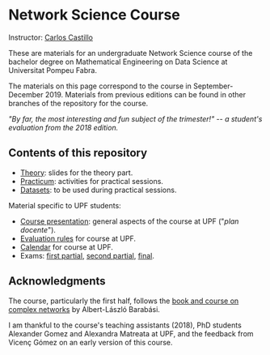 # Network Science Course

Instructor: [Carlos Castillo](http://chato.cl/research)

These are materials for an undergraduate Network Science course of the bachelor degree on Mathematical Engineering on Data Science at Universitat Pompeu Fabra.

The materials on this page correspond to the course in September-December 2019. Materials from previous editions can be found in other branches of the repository for the course.

*"By far, the most interesting and fun subject of the trimester!" -- a student's evaluation from the 2018 edition.*

## Contents of this repository

* [Theory](theory/README.md): slides for the theory part.
* [Practicum](practicum/README.md): activities for practical sessions.
* [Datasets](practicum/data/README.md): to be used during practical sessions.

Material specific to UPF students:

* [Course presentation](upf/upf-course-presentation.md): general aspects of the course at UPF ("*plan docente*").
* [Evaluation rules](upf/upf-evaluation.md) for course at UPF.
* [Calendar](upf/upf-calendar.md) for course at UPF.
* Exams: [first partial](upf/ex01-en.pdf), [second partial](upf/ex02-en.pdf), [final](upf/exFF-en.pdf).

## Acknowledgments

The course, particularly the first half, follows the [book and course on complex networks](https://www.barabasilab.com/course) by Albert-László Barabási.

I am thankful to the course's teaching assistants (2018), PhD students Alexander Gomez and Alexandra Matreata at UPF, and the feedback from Vicenç Gómez on an early version of this course.
